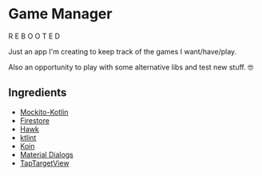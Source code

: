# Game Manager
R E B O O T E D  
  
Just an app I'm creating to keep track of the games I want/have/play.  

Also an opportunity to play with some alternative libs and test new stuff. 🤓

## Ingredients  
  
  * [Mockito-Kotlin](https://github.com/nhaarman/mockito-kotlin/)
  * [Firestore](https://firebase.google.com/docs/firestore/)
  * [Hawk](https://github.com/orhanobut/hawk)
  * [ktlint](https://github.com/shyiko/ktlint)
  * [Koin](https://github.com/InsertKoinIO/koin)
  * [Material Dialogs](https://github.com/afollestad/material-dialogs)
  * [TapTargetView](https://github.com/KeepSafe/TapTargetView)
